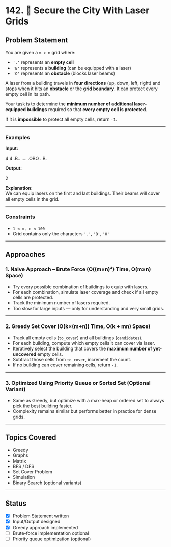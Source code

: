 # 142. 🔐 Secure the City With Laser Grids

## Problem Statement

You are given a `m x n` grid where:

- `'.'` represents an **empty cell**
- `'B'` represents a **building** (can be equipped with a laser)
- `'O'` represents an **obstacle** (blocks laser beams)

A laser from a building travels in **four directions** (up, down, left, right) and stops when it hits an **obstacle** or the **grid boundary**. It can protect every empty cell in its path.

Your task is to determine the **minimum number of additional laser-equipped buildings** required so that **every empty cell is protected**.

If it is **impossible** to protect all empty cells, return `-1`.

---

### Examples

**Input:**

4 4
.B..
....
.OBO
..B.

**Output:**

2


**Explanation:**  
We can equip lasers on the first and last buildings. Their beams will cover all empty cells in the grid.

---

### Constraints

- `1 ≤ m, n ≤ 100`
- Grid contains only the characters `'.'`, `'B'`, `'O'`

---

## Approaches

### 1. Naive Approach – Brute Force (O((m×n)³) Time, O(m×n) Space)

- Try every possible combination of buildings to equip with lasers.
- For each combination, simulate laser coverage and check if all empty cells are protected.
- Track the minimum number of lasers required.
- Too slow for large inputs — only for understanding and very small grids.

---

### 2. Greedy Set Cover (O(k×(m+n)) Time, O(k + mn) Space)

- Track all empty cells (`to_cover`) and all buildings (`candidates`).
- For each building, compute which empty cells it can cover via laser.
- Iteratively select the building that covers the **maximum number of yet-uncovered** empty cells.
- Subtract those cells from `to_cover`, increment the count.
- If no building can cover remaining cells, return `-1`.

---

### 3. Optimized Using Priority Queue or Sorted Set (Optional Variant)

- Same as Greedy, but optimize with a max-heap or ordered set to always pick the best building faster.
- Complexity remains similar but performs better in practice for dense grids.

---

## Topics Covered

- Greedy  
- Graphs  
- Matrix  
- BFS / DFS  
- Set Cover Problem  
- Simulation  
- Binary Search (optional variants)

---

## Status

- [x] Problem Statement written  
- [x] Input/Output designed  
- [x] Greedy approach implemented  
- [ ] Brute-force implementation optional  
- [ ] Priority queue optimization (optional)